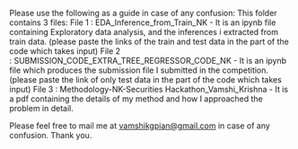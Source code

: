 Please use the following as a guide in case of any confusion:
This folder contains 3 files:
File 1 : EDA_Inference_from_Train_NK - It is an ipynb file containing Exploratory data analysis, and the inferences i extracted from train data. (please paste the links of the train and test data in the part of the code which takes input)
File 2 : SUBMISSION_CODE_EXTRA_TREE_REGRESSOR_CODE_NK - It is an ipynb file which produces the submission file I submitted in the competition. (please paste the link of only test data in the part of the code which takes input)
File 3 : Methodology-NK-Securities Hackathon_Vamshi_Krishna - It is a pdf containing the details of my method and how I approached the problem in detail. 

Please feel free to mail me at vamshikgpian@gmail.com in case of any confusion.
Thank you.
